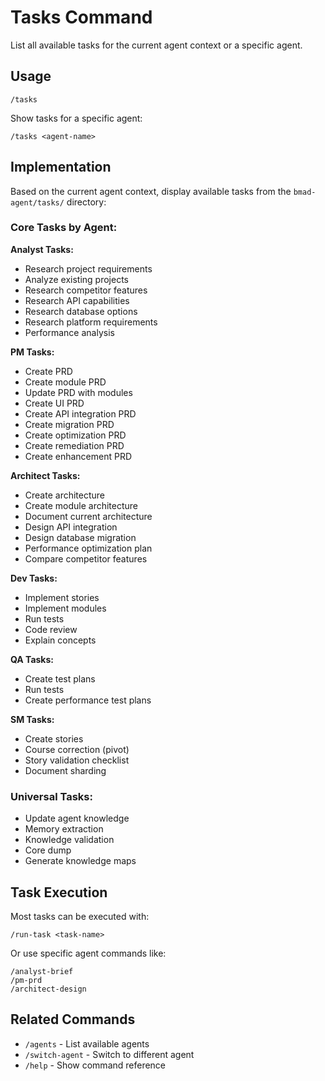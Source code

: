 # Tasks Command

List all available tasks for the current agent context or a specific agent.

## Usage
```
/tasks
```

Show tasks for a specific agent:
```
/tasks <agent-name>
```

## Implementation
Based on the current agent context, display available tasks from the `bmad-agent/tasks/` directory:

### Core Tasks by Agent:

**Analyst Tasks:**
- Research project requirements
- Analyze existing projects  
- Research competitor features
- Research API capabilities
- Research database options
- Research platform requirements
- Performance analysis

**PM Tasks:**
- Create PRD
- Create module PRD
- Update PRD with modules
- Create UI PRD
- Create API integration PRD
- Create migration PRD
- Create optimization PRD
- Create remediation PRD
- Create enhancement PRD

**Architect Tasks:**
- Create architecture
- Create module architecture
- Document current architecture
- Design API integration
- Design database migration
- Performance optimization plan
- Compare competitor features

**Dev Tasks:**
- Implement stories
- Implement modules
- Run tests
- Code review
- Explain concepts

**QA Tasks:**
- Create test plans
- Run tests
- Create performance test plans

**SM Tasks:**
- Create stories
- Course correction (pivot)
- Story validation checklist
- Document sharding

### Universal Tasks:
- Update agent knowledge
- Memory extraction
- Knowledge validation
- Core dump
- Generate knowledge maps

## Task Execution
Most tasks can be executed with:
```
/run-task <task-name>
```

Or use specific agent commands like:
```
/analyst-brief
/pm-prd  
/architect-design
```

## Related Commands
- `/agents` - List available agents
- `/switch-agent` - Switch to different agent
- `/help` - Show command reference